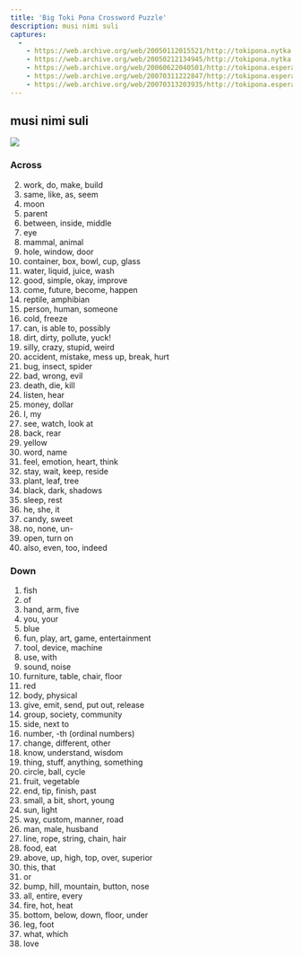 ```yaml
---
title: 'Big Toki Pona Crossword Puzzle'
description: musi nimi suli
captures:
  - 
    - https://web.archive.org/web/20050112015521/http://tokipona.nytka.org:80/learn/puzzle.html
    - https://web.archive.org/web/20050212134945/http://tokipona.nytka.org:80/learn/puzzle.html
    - https://web.archive.org/web/20060622040501/http://tokipona.esperanto-jeunes.org:80/learn/puzzle.html
    - https://web.archive.org/web/20070311222847/http://tokipona.esperanto-jeunes.org:80/learn/puzzle.html
    - https://web.archive.org/web/20070313203935/http://tokipona.esperanto-jeunes.org:80/learn/puzzle.html
---
```


## musi nimi suli
![](/images/puzzle.jpg)

### Across
2. work, do, make, build
4. same, like, as, seem
6. moon
7. parent
8. between, inside, middle
10. eye
12. mammal, animal
13. hole, window, door
15. container, box, bowl, cup, glass
17. water, liquid, juice, wash
18. good, simple, okay, improve
20. come, future, become, happen
21. reptile, amphibian
23. person, human, someone
24. cold, freeze
25. can, is able to, possibly
26. dirt, dirty, pollute, yuck!
29. silly, crazy, stupid, weird
30. accident, mistake, mess up, break, hurt
32. bug, insect, spider
35. bad, wrong, evil
36. death, die, kill
40. listen, hear
41. money, dollar
42. I, my
43. see, watch, look at
44. back, rear
48. yellow
49. word, name
50. feel, emotion, heart, think
51. stay, wait, keep, reside
52. plant, leaf, tree
54. black, dark, shadows
57. sleep, rest
58. he, she, it
59. candy, sweet
60. no, none, un-
61. open, turn on
62. also, even, too, indeed

### Down
1. fish
2. of
3. hand, arm, five
4. you, your
5. blue
6. fun, play, art, game, entertainment
8. tool, device, machine
9. use, with
11. sound, noise
12. furniture, table, chair, floor
13. red
14. body, physical
15. give, emit, send, put out, release
16. group, society, community
18. side, next to
19. number, -th (ordinal numbers)
21. change, different, other
22. know, understand, wisdom
27. thing, stuff, anything, something
28. circle, ball, cycle
31. fruit, vegetable
33. end, tip, finish, past
34. small, a bit, short, young
37. sun, light
38. way, custom, manner, road
39. man, male, husband
43. line, rope, string, chain, hair
44. food, eat
45. above, up, high, top, over, superior
46. this, that
47. or
49. bump, hill, mountain, button, nose
51. all, entire, every
53. fire, hot, heat
55. bottom, below, down, floor, under
56. leg, foot
59. what, which
61. love